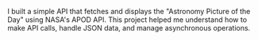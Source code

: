 I built a simple API that fetches and displays the "Astronomy Picture of the Day" using NASA's APOD API. This project helped me understand how to make API calls, handle JSON data, and manage asynchronous operations. 
